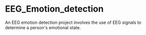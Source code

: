 # EEG_Emotion_detection
An EEG emotion detection project involves the use of EEG signals to determine a person's emotional state.
